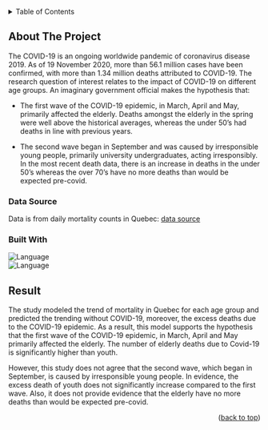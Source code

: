 <a name="readme-top"></a>
<!-- TABLE OF CONTENTS -->
<details>
  <summary>Table of Contents</summary>
  <ol>
    <li>
      <a href="#about-the-project">About The Project</a>
      <ul>
        <li><a href="#data-source">Data Source</a></li>
        <li><a href="#built-with">Built With</a></li>
      </ul>
    </li>
    <li>
      <a href="#result">Result</a>
    </li>
  </ol>
</details>



<!-- ABOUT THE PROJECT -->
## About The Project

The COVID-19 is an ongoing worldwide pandemic of coronavirus disease 2019. As of 19 November
2020, more than 56.1 million cases have been confirmed, with more than 1.34 million deaths attributed to
COVID-19.
The research question of interest relates to the impact of COVID-19 on different age groups. An imaginary
government official makes the hypothesis that:

* The first wave of the COVID-19 epidemic, in March, April and May, primarily affected the elderly.
Deaths amongst the elderly in the spring were well above the historical averages, whereas the under
50’s had deaths in line with previous years.
  
* The second wave began in September and was caused by irresponsible young people, primarily university undergraduates, acting irresponsibly. In the most recent death data, there is an increase in deaths
in the under 50’s whereas the over 70’s have no more deaths than would be expected pre-covid.

### Data Source
Data is from daily mortality counts in Quebec:
<a href="https://www.stat.gouv.qc.ca/statistiques/population-demographie/deces-mortalite/WeeklyDeaths_QC_2010-2020_AgeGr.csv"> data source </a>

### Built With

![Language](https://img.shields.io/badge/R-276DC3?style=for-the-badge&logo=r&logoColor=white)  
![Language](https://img.shields.io/badge/RStudio-75AADB?style=for-the-badge&logo=RStudio&logoColor=white)  


<!-- RESULT -->
## Result

The study modeled the trend of mortality in Quebec for each age group and predicted the trending
without COVID-19, moreover, the excess deaths due to the COVID-19 epidemic.
As a result, this model supports the hypothesis that the first wave of the COVID-19 epidemic, in March,
April and May primarily affected the elderly. The number of elderly deaths due to Covid-19 is significantly higher
than youth.

However, this study does not agree that the second wave, which began in September, is caused by
irresponsible young people. In evidence, the excess death of youth does not significantly increase compared
to the first wave. Also, it does not provide evidence that the elderly have no more deaths than would be
expected pre-covid.

<p align="right">(<a href="#readme-top">back to top</a>)</p>
